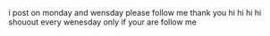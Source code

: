 i post on monday and wensday please follow me thank you 
hi 
hi
hi
hi 
shouout every wenesday only if your are follow me
